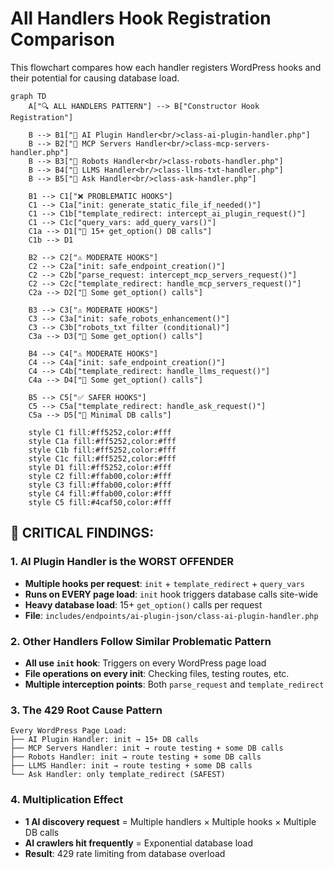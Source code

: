 # All Handlers Hook Registration Comparison

This flowchart compares how each handler registers WordPress hooks and their potential for causing database load.

```mermaid
graph TD
    A["🔍 ALL HANDLERS PATTERN"] --> B["Constructor Hook Registration"]

    B --> B1["🤖 AI Plugin Handler<br/>class-ai-plugin-handler.php"]
    B --> B2["🔧 MCP Servers Handler<br/>class-mcp-servers-handler.php"]
    B --> B3["🤖 Robots Handler<br/>class-robots-handler.php"]
    B --> B4["📝 LLMS Handler<br/>class-llms-txt-handler.php"]
    B --> B5["💬 Ask Handler<br/>class-ask-handler.php"]

    B1 --> C1["❌ PROBLEMATIC HOOKS"]
    C1 --> C1a["init: generate_static_file_if_needed()"]
    C1 --> C1b["template_redirect: intercept_ai_plugin_request()"]
    C1 --> C1c["query_vars: add_query_vars()"]
    C1a --> D1["💾 15+ get_option() DB calls"]
    C1b --> D1

    B2 --> C2["⚠️ MODERATE HOOKS"]
    C2 --> C2a["init: safe_endpoint_creation()"]
    C2 --> C2b["parse_request: intercept_mcp_servers_request()"]
    C2 --> C2c["template_redirect: handle_mcp_servers_request()"]
    C2a --> D2["💾 Some get_option() calls"]

    B3 --> C3["⚠️ MODERATE HOOKS"]
    C3 --> C3a["init: safe_robots_enhancement()"]
    C3 --> C3b["robots_txt filter (conditional)"]
    C3a --> D3["💾 Some get_option() calls"]

    B4 --> C4["⚠️ MODERATE HOOKS"]
    C4 --> C4a["init: safe_endpoint_creation()"]
    C4 --> C4b["template_redirect: handle_llms_request()"]
    C4a --> D4["💾 Some get_option() calls"]

    B5 --> C5["✅ SAFER HOOKS"]
    C5 --> C5a["template_redirect: handle_ask_request()"]
    C5a --> D5["💾 Minimal DB calls"]

    style C1 fill:#ff5252,color:#fff
    style C1a fill:#ff5252,color:#fff
    style C1b fill:#ff5252,color:#fff
    style C1c fill:#ff5252,color:#fff
    style D1 fill:#ff5252,color:#fff
    style C2 fill:#ffab00,color:#fff
    style C3 fill:#ffab00,color:#fff
    style C4 fill:#ffab00,color:#fff
    style C5 fill:#4caf50,color:#fff
```

## 🚨 CRITICAL FINDINGS:

### 1. **AI Plugin Handler is the WORST OFFENDER**

- **Multiple hooks per request**: `init` + `template_redirect` + `query_vars`
- **Runs on EVERY page load**: `init` hook triggers database calls site-wide
- **Heavy database load**: 15+ `get_option()` calls per request
- **File**: `includes/endpoints/ai-plugin-json/class-ai-plugin-handler.php`

### 2. **Other Handlers Follow Similar Problematic Pattern**

- **All use `init` hook**: Triggers on every WordPress page load
- **File operations on every init**: Checking files, testing routes, etc.
- **Multiple interception points**: Both `parse_request` and `template_redirect`

### 3. **The 429 Root Cause Pattern**

```
Every WordPress Page Load:
├── AI Plugin Handler: init → 15+ DB calls
├── MCP Servers Handler: init → route testing + some DB calls
├── Robots Handler: init → route testing + some DB calls
├── LLMS Handler: init → route testing + some DB calls
└── Ask Handler: only template_redirect (SAFEST)
```

### 4. **Multiplication Effect**

- **1 AI discovery request** = Multiple handlers × Multiple hooks × Multiple DB calls
- **AI crawlers hit frequently** = Exponential database load
- **Result**: 429 rate limiting from database overload
